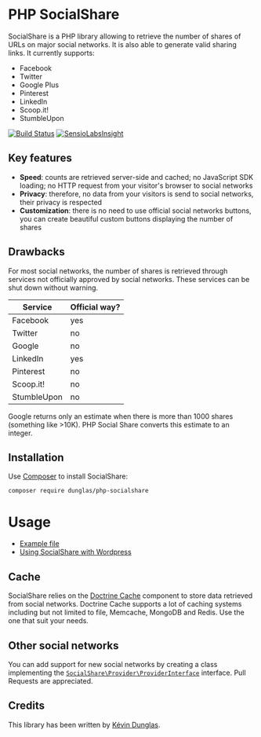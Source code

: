 # PHP SocialShare

SocialShare is a PHP library allowing to retrieve the number of shares of URLs on major social networks.
It is also able to generate valid sharing links.
It currently supports:
* Facebook
* Twitter
* Google Plus
* Pinterest
* LinkedIn
* Scoop.it!
* StumbleUpon

[![Build Status](https://travis-ci.org/dunglas/php-socialshare.png?branch=master)](https://travis-ci.org/dunglas/php-socialshare)
[![SensioLabsInsight](https://insight.sensiolabs.com/projects/1b5e4baf-2d6d-4dd0-aa1e-9c1f7f40619d/mini.png)](https://insight.sensiolabs.com/projects/1b5e4baf-2d6d-4dd0-aa1e-9c1f7f40619d)

## Key features

* **Speed**: counts are retrieved server-side and cached; no JavaScript SDK loading; no HTTP request from your visitor's browser to social networks
* **Privacy**: therefore, no data from your visitors is send to social networks, their privacy is respected
* **Customization**: there is no need to use official social networks buttons, you can create beautiful custom buttons displaying the number of shares

## Drawbacks

For most social networks, the number of shares is retrieved through services not officially approved by social networks.
These services can be shut down without warning.

| Service     | Official way? |
| ----------- | ------------- |
| Facebook    | yes           |
| Twitter     | no            |
| Google      | no            |
| LinkedIn    | yes           |
| Pinterest   | no            |
| Scoop.it!   | no            |
| StumbleUpon | no            |

Google returns only an estimate when there is more than 1000 shares (something like >10K). PHP Social Share converts this estimate to an integer.

## Installation

Use [Composer](http://getcomposer.org/) to install SocialShare:

    composer require dunglas/php-socialshare

# Usage

* [Example file](examples/buttons.php)
* [Using SocialShare with Wordpress](http://dunglas.fr/2014/01/using-socialshare-with-wordpress-to-create-custom-social-networks-buttons/)

## Cache

SocialShare relies on the [Doctrine Cache](http://docs.doctrine-project.org/projects/doctrine-common/en/latest/reference/caching.html) component to store data retrieved from social networks.
Doctrine Cache supports a lot of caching systems including but not limited to file, Memcache, MongoDB and Redis. Use the one that suit your needs.

## Other social networks

You can add support for new social networks by creating a class implementing the [`SocialShare\Provider\ProviderInterface`](src/SocialShare/Provider/ProviderInterface.php) interface.
Pull Requests are appreciated.

## Credits

This library has been written by [Kévin Dunglas](http://dunglas.fr).
